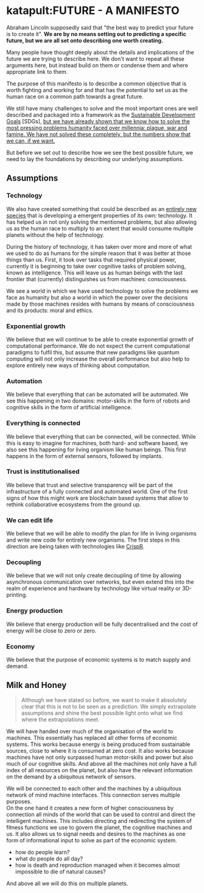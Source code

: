 # katapult:FUTURE - A MANIFESTO

Abraham Lincoln supposedly said that "the best way to predict your future is to create it". **We are by no means setting out to predicting a specific future, but we are all set onto describing one worth creating.**

Many people have thought deeply about the details and implications of the future we are trying to describe here. We don't want to repeat all these arguments here, but instead build on them or condense them and where appropriate link to them. 

The purpose of this manifesto is to describe a common objective that is worth fighting and working for and that has the potential to set us as the human race on a common path towards a great future.

We still have many challenges to solve and the most important ones are well described and packaged into a framework as the [Sustainable Development Goals](http://www.globalgoals.org/) [SDGs], [but we have already shown that we know how to solve the most pressing problems humanity faced over millennia: plague, war and famine. We have not solved these completely, but the numbers show that we can, if we want.](https://en.wikipedia.org/wiki/Homo_Deus:_A_Brief_History_of_Tomorrow)

But before we set out to describe how we see the best possible future, we need to lay the foundations by describing our underlying assumptions. 

## Assumptions

### Technology

We also have created something that could be described as an [entirely new species](https://en.wikipedia.org/wiki/What_Technology_Wants) that is developing a emergent properties of its own: technology. It has helped us in not only solving the mentioned problems, but also allowing us as the human race to multiply to an extent that would consume multiple planets without the help of technology. 

During the history of technology, it has taken over more and more of what we used to do as humans for the simple reason that it was better at those things than us. First, it took over tasks that required physical power, currently it is beginning to take over cognitive tasks of problem solving, known as intelligence. This will leave us as human beings with the last frontier that (currently) distinguishes us from machines: consciousness. 

We see a world in which we have used technology to solve the problems we face as humanity but also a world in which the power over the decisions made by those machines resides with humans by means of consciousness and its products: moral and ethics. 

### Exponential growth

We believe that we will continue to be able to create exponential growth of computational performance. We do not expect the current computational paradigms to fulfil this, but assume that new paradigms like quantum computing will not only increase the overall performance but also help to explore entirely new ways of thinking about computation.

### Automation

We believe that everything that can be automated will be automated. We see this happening in two domains: motor-skills in the form of robots and cognitive skills in the form of artificial intelligence.

### Everything is connected

We believe that everything that can be connected, will be connected. While this is easy to imagine for machines, both hard- and software based, we also see this happening for living organism like human beings. This first happens in the form of external sensors, followed by implants.


### Trust is institutionalised

We believe that trust and selective transparency will be part of the infrastructure of a fully connected and automated world. One of the first signs of how this might work are blockchain based systems that allow to rethink collaborative ecosystems from the ground up.

### We can edit life

We believe that we will be able to modify the plan for life in living organisms and write new code for entirely new organisms. The first steps in this direction are being taken with technologies like [CrispR](https://en.wikipedia.org/wiki/CRISPR).

### Decoupling

We believe that we will not only create decoupling of time by allowing asynchronous communication over networks, but even extend this into the realm of experience and hardware by technology like virtual reality or 3D-printing.


### Energy production

We believe that energy production will be fully decentralised and the cost of energy will be close to zero or zero. 

### Economy 

We believe that the purpose of economic systems is to match supply and demand.


## Milk and Honey

> Although we have stated so before, we want to make it absolutely clear that this is not to be seen as a prediction. We simply extrapolate assumptions and shine the best possible light onto what we find where the extrapolations meet.


We will have handed over much of the organisation of the world to machines. This essentially has replaced all other forms of economic systems. This works because energy is being produced from sustainable sources, close to where it is consumed at zero cost. It also works because machines have not only surpassed human motor-skills and power but also much of our cognitive skills. And above all the machines not only have a full index of all resources on the planet, but also have the relevant information on the demand by a ubiquitous network of sensors. 

We will be connected to each other and the machines by a ubiquitous network of mind machine interfaces. This connection serves multiple purposes.   
On the one hand it creates a new form of higher consciousness by connection all minds of the world that can be used to control and direct the intelligent machines. This includes directing and redirecting the system of fitness functions we use to govern the planet, the cognitive machines and us. 
It also allows us to signal needs and desires to the machines as one form of informational input to solve as part of the economic system.

- how do people learn?
- what do people do all day?
- how is death and reproduction managed when it becomes almost impossible to die of natural causes?

And above all we will do this on multiple planets.

